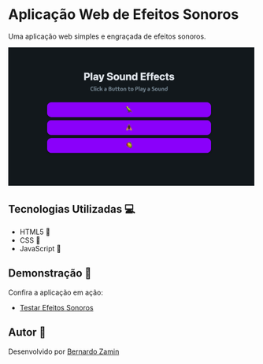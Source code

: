 # Aplicação Web de Efeitos Sonoros

Uma aplicação web simples e engraçada de efeitos sonoros.

<img src="pic.png" alt="Aplicação Web de Efeitos Sonoros" width="500">

## Tecnologias Utilizadas :computer:

- HTML5 :orange_book:
- CSS :art:
- JavaScript :yellow_heart:

## Demonstração :link:

Confira a aplicação em ação:
- [Testar Efeitos Sonoros](https://bernardo-zamin.github.io/SoundFX-Website/)

## Autor :bust_in_silhouette:

Desenvolvido por [Bernardo Zamin](https://github.com/Bernardo-Zamin)
